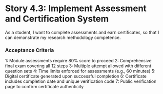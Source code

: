 # Story 4.3: Implement Assessment and Certification System

As a student,
I want to complete assessments and earn certificates,
so that I can demonstrate my research methodology competence.

### Acceptance Criteria
1: Module assessments require 80% score to proceed
2: Comprehensive final exam covering all 12 steps
3: Multiple attempt allowed with different question sets
4: Time limits enforced for assessments (e.g., 60 minutes)
5: Digital certificate generated upon successful completion
6: Certificate includes completion date and unique verification code
7: Public verification page to confirm certificate authenticity
